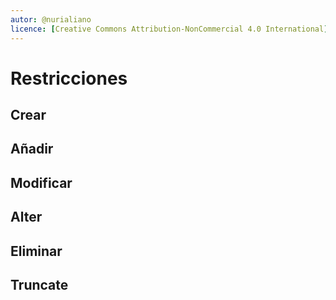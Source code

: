 ```yaml
---
autor: @nurialiano
licence: [Creative Commons Attribution-NonCommercial 4.0 International](https://creativecommons.org/licenses/by-nc/4.0/legalcode)
---
```


# Restricciones

## Crear
## Añadir
## Modificar
## Alter
## Eliminar
## Truncate